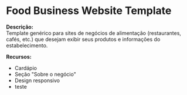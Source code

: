 # Food Business Website Template  

**Descrição:**  
Template genérico para sites de negócios de alimentação (restaurantes, cafés, etc.) que desejam exibir seus produtos e informações do estabelecimento.  

**Recursos:**  
- Cardápio 
- Seção "Sobre o negócio"  
- Design responsivo
- teste
